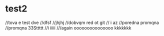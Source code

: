 # test2
//tova e test dve
//dfsf
//jhjhj
//dobvqm red ot git
// i az
//poredna promqna
//promqna 33Sttttt
//i iiiii
///again
ooooooooooooooo
kkkkkkk